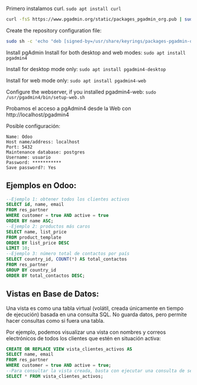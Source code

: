 Primero instalamos curl.
`sudo apt install curl`	
```bash
curl -fsS https://www.pgadmin.org/static/packages_pgadmin_org.pub | sudo gpg --dearmor -o /usr/share/keyrings/packages-pgadmin-org.gpg
```

Create the repository configuration file:
```bash
sudo sh -c 'echo "deb [signed-by=/usr/share/keyrings/packages-pgadmin-org.gpg] https://ftp.postgresql.org/pub/pgadmin/pgadmin4/apt/$(lsb_rele ase -cs) pgadmin4 main" > /etc/apt/sources.list.d/pgadmin4.list && apt update'
```

Install pgAdmin
Install for both desktop and web modes:
	`sudo apt install pgadmin4`

Install for desktop mode only:
	`sudo apt install pgadmin4-desktop`

Install for web mode only:
	`sudo apt install pgadmin4-web`

Configure the webserver, if you installed pgadmin4-web:
	`sudo /usr/pgadmin4/bin/setup-web.sh`

Probamos el acceso a pgAdmin4 desde la Web con http://localhost/pgadmin4

Posible configuración:

	Name: Odoo
	Host name/address: localhost
	Port: 5432
	Maintenance database: postgres
	Username: usuario
	Password: ***********
	Save password?: Yes


## Ejemplos en Odoo:

```sql
--Ejemplo 1: obtener todos los clientes activos
SELECT id, name, email
FROM res_partner
WHERE customer = true AND active = true
ORDER BY name ASC;
--Ejemplo 2: productos más caros
SELECT name, list_price
FROM product_template
ORDER BY list_price DESC
LIMIT 10;
--Ejemplo 3: número total de contactos por país
SELECT country_id, COUNT(*) AS total_contactos
FROM res_partner
GROUP BY country_id
ORDER BY total_contactos DESC;
```

## Vistas en Base de Datos:

Una vista es como una tabla virtual (volátil, creada únicamente en tiempo de ejecución) basada en una consulta SQL. No guarda datos, pero permite hacer consultas como si fuera una tabla.

Por ejemplo, podemos visualizar una vista con nombres y correos electrónicos de todos los clientes que estén en situación activa:
```sql
CREATE OR REPLACE VIEW vista_clientes_activos AS
SELECT name, email
FROM res_partner
WHERE customer = true AND active = true;
--Para consultar la vista creada, basta con ejecutar una consulta de selección:
SELECT * FROM vista_clientes_activos;
```
